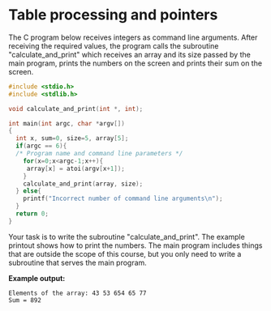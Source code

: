 # Table processing and pointers

The C program below receives integers as command line arguments. After receiving the required values, the program calls the subroutine "calculate_and_print" which receives an array and its size passed by the main program, prints the numbers on the screen and prints their sum on the screen.

```c
#include <stdio.h> 
#include <stdlib.h>

void calculate_and_print(int *, int);

int main(int argc, char *argv[])
{
  int x, sum=0, size=5, array[5];
  if(argc == 6){ 
  /* Program name and command line parameters */
    for(x=0;x<argc-1;x++){
     array[x] = atoi(argv[x+1]);
    }
    calculate_and_print(array, size);
  } else{
    printf("Incorrect number of command line arguments\n");
  }
  return 0;
}
```

Your task is to write the subroutine "calculate_and_print". The example printout shows how to print the numbers. The main program includes things that are outside the scope of this course, but you only need to write a subroutine that serves the main program.

**Example output:**

```
Elements of the array: 43 53 654 65 77
Sum = 892
```